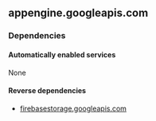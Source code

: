 ## appengine.googleapis.com

### Dependencies

#### Automatically enabled services

None

#### Reverse dependencies

* [firebasestorage.googleapis.com](../firebasestorage.googleapis.com/)
